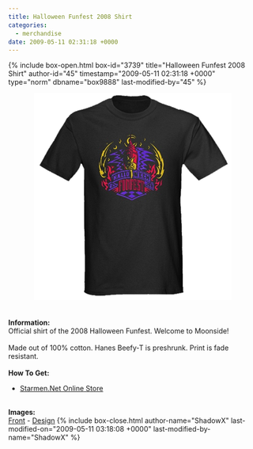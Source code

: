 ```yaml
---
title: Halloween Funfest 2008 Shirt
categories:
  - merchandise
date: 2009-05-11 02:31:18 +0000
---
```

{% include box-open.html box-id="3739" title="Halloween Funfest 2008 Shirt" author-id="45" timestamp="2009-05-11 02:31:18 +0000" type="norm" dbname="box9888" last-modified-by="45" %}
	<center>
	<img src="/merchandise/images/hff08shirt_title.png" border="0" alt="Halloween Funfest 2008 Shirt" />
	</center>
	<br /><br />
	<b>Information:</b>
	<br />
	Official shirt of the 2008 Halloween Funfest. Welcome to Moonside!
	<br /><br />
	Made out of 100% cotton. Hanes Beefy-T is preshrunk. Print is fade resistant.
	<br /><br />
	<b>How To Get:</b>
	<br />
	<ul>
	<li><a href="http://www.cafepress.com/starmen.314352280">Starmen.Net Online Store</a></li>
	</ul>
	<br />
	<b>Images:</b>
	<br />
	<a href="/merchandise/images/hff08shirt_front.jpg">Front</a> - <a href="/merchandise/images/hff08shirt_design.jpg">Design</a>
{% include box-close.html author-name="ShadowX" last-modified-on="2009-05-11 03:18:08 +0000" last-modified-by-name="ShadowX" %}
